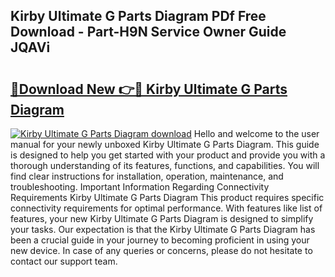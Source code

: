 ## Kirby Ultimate G Parts Diagram PDf Free Download - Part-H9N Service Owner Guide JQAVi

# <h2><a href="http://dfncbcl.blite.top/?on=Kirby+Ultimate+G+Parts+Diagram">🔗Download New 👉🔴 Kirby Ultimate G Parts Diagram</a></h2>

[![Kirby Ultimate G Parts Diagram download](https://i.imgur.com/lujVjoI.png)](http://dfncbcl.blite.top/?on=Kirby+Ultimate+G+Parts+Diagram)
Hello and welcome to the user manual for your newly unboxed Kirby Ultimate G Parts Diagram. This guide is designed to help you get started with your product and provide you with a thorough understanding of its features, functions, and capabilities. You will find clear instructions for installation, operation, maintenance, and troubleshooting. Important Information Regarding Connectivity Requirements Kirby Ultimate G Parts Diagram This product requires specific connectivity requirements for optimal performance. With features like list of features, your new Kirby Ultimate G Parts Diagram is designed to simplify your tasks. Our expectation is that the Kirby Ultimate G Parts Diagram has been a crucial guide in your journey to becoming proficient in using your new device. In case of any queries or concerns, please do not hesitate to contact our support team.
